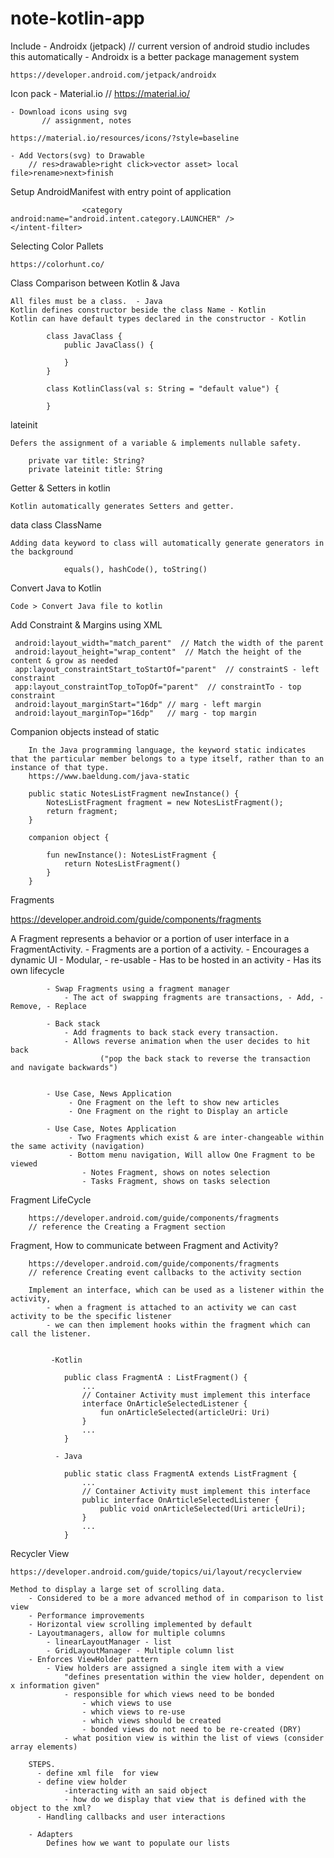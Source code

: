 # note-kotlin-app


Include - Androidx (jetpack)  // current version of android studio includes this automatically
    - Androidx is a better package management system

    https://developer.android.com/jetpack/androidx

Icon pack - Material.io  // https://material.io/

    - Download icons using svg
           // assignment, notes

    https://material.io/resources/icons/?style=baseline

    - Add Vectors(svg) to Drawable
        // res>drawable>right click>vector asset> local file>rename>next>finish


Setup AndroidManifest with entry point of application
    <intent-filter>
                    <action android:name="android.intent.action.MAIN"/>
                    <action android:name="android.intent.action.VIEW"/>

                    <category android:name="android.intent.category.LAUNCHER" />
    </intent-filter>


Selecting Color Pallets

    https://colorhunt.co/

Class Comparison between Kotlin & Java

    All files must be a class.  - Java
    Kotlin defines constructor beside the class Name - Kotlin
    Kotlin can have default types declared in the constructor - Kotlin

            class JavaClass {
                public JavaClass() {

                }
            }

            class KotlinClass(val s: String = "default value") {

            }

lateinit

    Defers the assignment of a variable & implements nullable safety.

        private var title: String?
        private lateinit title: String


Getter & Setters in kotlin

    Kotlin automatically generates Setters and getter.


data class ClassName

    Adding data keyword to class will automatically generate generators in the background

                equals(), hashCode(), toString()


Convert Java to Kotlin

    Code > Convert Java file to kotlin

Add Constraint & Margins using XML

     android:layout_width="match_parent"  // Match the width of the parent
     android:layout_height="wrap_content"  // Match the height of the content & grow as needed
     app:layout_constraintStart_toStartOf="parent"  // constraintS - left constraint
     app:layout_constraintTop_toTopOf="parent"  // constraintTo - top constraint
     android:layout_marginStart="16dp" // marg - left margin
     android:layout_marginTop="16dp"   // marg - top margin


Companion objects instead of static

        In the Java programming language, the keyword static indicates that the particular member belongs to a type itself, rather than to an instance of that type.
        https://www.baeldung.com/java-static

        public static NotesListFragment newInstance() {
            NotesListFragment fragment = new NotesListFragment();
            return fragment;
        }

        companion object {

            fun newInstance(): NotesListFragment {
                return NotesListFragment()
            }
        }



Fragments

   https://developer.android.com/guide/components/fragments

   A Fragment represents a behavior or a portion of user interface in a FragmentActivity.
            - Fragments are a portion of a activity.
            - Encourages a dynamic UI
            - Modular, - re-usable
            - Has to be hosted in an activity
            - Has its own lifecycle

            - Swap Fragments using a fragment manager
                - The act of swapping fragments are transactions, - Add, - Remove, - Replace

            - Back stack
                - Add fragments to back stack every transaction.
                - Allows reverse animation when the user decides to hit back
                        ("pop the back stack to reverse the transaction and navigate backwards")


            - Use Case, News Application
                 - One Fragment on the left to show new articles
                 - One Fragment on the right to Display an article

            - Use Case, Notes Application
                 - Two Fragments which exist & are inter-changeable within the same activity (navigation)
                 - Bottom menu navigation, Will allow One Fragment to be viewed
                    - Notes Fragment, shows on notes selection
                    - Tasks Fragment, shows on tasks selection

Fragment LifeCycle

        https://developer.android.com/guide/components/fragments
        // reference the Creating a Fragment section

Fragment, How to communicate between Fragment and Activity?

        https://developer.android.com/guide/components/fragments
        // reference Creating event callbacks to the activity section

        Implement an interface, which can be used as a listener within the activity,
            - when a fragment is attached to an activity we can cast activity to be the specific listener
            - we can then implement hooks within the fragment which can call the listener.


             -Kotlin

                public class FragmentA : ListFragment() {
                    ...
                    // Container Activity must implement this interface
                    interface OnArticleSelectedListener {
                        fun onArticleSelected(articleUri: Uri)
                    }
                    ...
                }

              - Java

                public static class FragmentA extends ListFragment {
                    ...
                    // Container Activity must implement this interface
                    public interface OnArticleSelectedListener {
                        public void onArticleSelected(Uri articleUri);
                    }
                    ...
                }


Recycler View

    https://developer.android.com/guide/topics/ui/layout/recyclerview

    Method to display a large set of scrolling data.
        - Considered to be a more advanced method of in comparison to list view
        - Performance improvements
        - Horizontal view scrolling implemented by default
        - Layoutmanagers, allow for multiple columns
            - linearLayoutManager - list
            - GridLayoutManager - Multiple column list
        - Enforces ViewHolder pattern
            - View holders are assigned a single item with a view
                "defines presentation within the view holder, dependent on x information given"
                - responsible for which views need to be bonded
                    - which views to use
                    - which views to re-use
                    - which views should be created
                    - bonded views do not need to be re-created (DRY)
                - what position view is within the list of views (consider array elements)

        STEPS.
          - define xml file  for view
          - define view holder
                -interacting with an said object
                - how do we display that view that is defined with the object to the xml?
          - Handling callbacks and user interactions

        - Adapters
            Defines how we want to populate our lists
